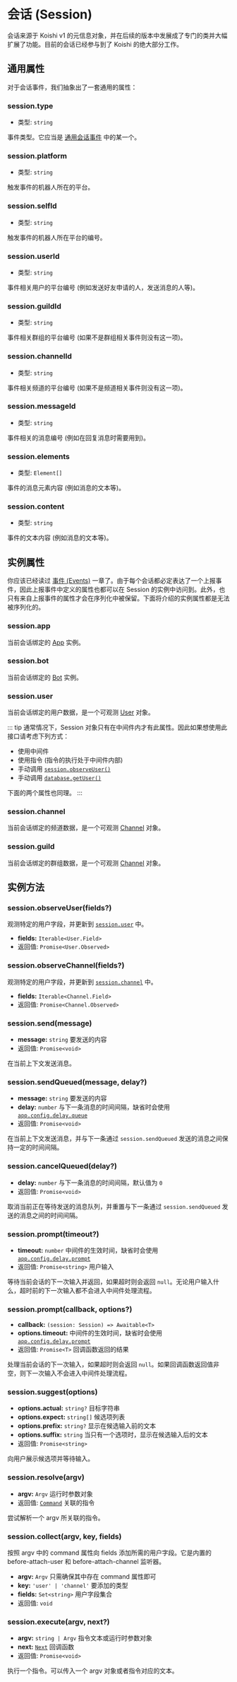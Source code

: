 # 会话 (Session)

会话来源于 Koishi v1 的元信息对象，并在后续的版本中发展成了专门的类并大幅扩展了功能。目前的会话已经参与到了 Koishi 的绝大部分工作。

## 通用属性

对于会话事件，我们抽象出了一套通用的属性：

### session.type

- 类型: `string`

事件类型。它应当是 [通用会话事件](./events.md#通用会话事件) 中的某一个。

### session.platform

- 类型: `string`

触发事件的机器人所在的平台。

### session.selfId

- 类型: `string`

触发事件的机器人所在平台的编号。

### session.userId

- 类型: `string`

事件相关用户的平台编号 (例如发送好友申请的人，发送消息的人等)。

### session.guildId

- 类型: `string`

事件相关群组的平台编号 (如果不是群组相关事件则没有这一项)。

### session.channelId

- 类型: `string`

事件相关频道的平台编号 (如果不是频道相关事件则没有这一项)。

### session.messageId

- 类型: `string`

事件相关的消息编号 (例如在回复消息时需要用到)。

### session.elements

- 类型: `Element[]`

事件的消息元素内容 (例如消息的文本等)。

### session.content

- 类型: `string`

事件的文本内容 (例如消息的文本等)。

## 实例属性

你应该已经读过 [事件 (Events)](./events.md) 一章了。由于每个会话都必定表达了一个上报事件，因此上报事件中定义的属性也都可以在 Session 的实例中访问到。此外，也只有来自上报事件的属性才会在序列化中被保留。下面将介绍的实例属性都是无法被序列化的。

### session.app

当前会话绑定的 [App](./app.md) 实例。

### session.bot

当前会话绑定的 [Bot](./bot.md) 实例。

### session.user

当前会话绑定的用户数据，是一个可观测 [User](../database/built-in.md#user) 对象。

::: tip
通常情况下，Session 对象只有在中间件内才有此属性。因此如果想使用此接口请考虑下列方式：

- 使用中间件
- 使用指令 (指令的执行处于中间件内部)
- 手动调用 [`session.observeUser()`](#session-observeuser)
- 手动调用 [`database.getUser()`](../database/built-in.md#database-getuser)

下面的两个属性也同理。
:::

### session.channel

当前会话绑定的频道数据，是一个可观测 [Channel](../database/built-in.md#channel) 对象。

### session.guild

当前会话绑定的群组数据，是一个可观测 [Channel](../database/built-in.md#channel) 对象。

## 实例方法

### session.observeUser(fields?)

观测特定的用户字段，并更新到 [`session.user`](#session-user) 中。

- **fields:** `Iterable<User.Field>`
- 返回值: `Promise<User.Observed>`

### session.observeChannel(fields?)

观测特定的用户字段，并更新到 [`session.channel`](#session-channel) 中。

- **fields:** `Iterable<Channel.Field>`
- 返回值: `Promise<Channel.Observed>`

### session.send(message)

- **message:** `string` 要发送的内容
- 返回值: `Promise<void>`

在当前上下文发送消息。

### session.sendQueued(message, delay?)

- **message:** `string` 要发送的内容
- **delay:** `number` 与下一条消息的时间间隔，缺省时会使用 [`app.config.delay.queue`](./app.md#options-delay)
- 返回值: `Promise<void>`

在当前上下文发送消息，并与下一条通过 `session.sendQueued` 发送的消息之间保持一定的时间间隔。

### session.cancelQueued(delay?)

- **delay:** `number` 与下一条消息的时间间隔，默认值为 `0`
- 返回值: `Promise<void>`

取消当前正在等待发送的消息队列，并重置与下一条通过 `session.sendQueued` 发送的消息之间的时间间隔。

### session.prompt(timeout?)

- **timeout:** `number` 中间件的生效时间，缺省时会使用 [`app.config.delay.prompt`](./app.md#options-delay)
- 返回值: `Promise<string>` 用户输入

等待当前会话的下一次输入并返回，如果超时则会返回 `null`。无论用户输入什么，超时前的下一次输入都不会进入中间件处理流程。

### session.prompt(callback, options?)

- **callback:** `(session: Session) => Awaitable<T>`
- **options.timeout:** 中间件的生效时间，缺省时会使用 [`app.config.delay.prompt`](./app.md#options-delay)
- 返回值: `Promise<T>` 回调函数返回的结果

处理当前会话的下一次输入，如果超时则会返回 `null`。如果回调函数返回值非空，则下一次输入不会进入中间件处理流程。

### session.suggest(options)

- **options.actual:** `string?` 目标字符串
- **options.expect:** `string[]` 候选项列表
- **options.prefix:** `string?` 显示在候选输入前的文本
- **options.suffix:** `string` 当只有一个选项时，显示在候选输入后的文本
- 返回值: `Promise<string>`

向用户展示候选项并等待输入。

### session.resolve(argv)

- **argv:** `Argv` 运行时参数对象
- 返回值: [`Command`](./command.md) 关联的指令

尝试解析一个 argv 所关联的指令。

### session.collect(argv, key, fields)

按照 argv 中的 command 属性向 fields 添加所需的用户字段。它是内置的 before-attach-user 和 before-attach-channel 监听器。

- **argv:** `Argv` 只需确保其中存在 command 属性即可
- **key:** `'user' | 'channel'` 要添加的类型
- **fields:** `Set<string>` 用户字段集合
- 返回值: `void`

### session.execute(argv, next?)

- **argv:** `string | Argv` 指令文本或运行时参数对象
- **next:** [`Next`](../../guide/basic/middleware.md#注册和取消中间件) 回调函数
- 返回值: `Promise<void>`

执行一个指令。可以传入一个 argv 对象或者指令对应的文本。
